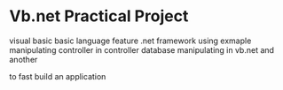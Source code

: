 # Vb.net Practical Project

visual basic basic language feature
.net framework using exmaple
manipulating controller in controller
database manipulating in vb.net
and another

to fast build an application
